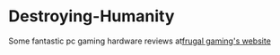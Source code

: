 # Destroying-Humanity
Some fantastic pc gaming hardware reviews at<a href="https://www.frugalgaming.org">frugal gaming's website</a>
